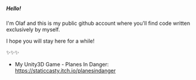 ##### Hello!

I'm Olaf and this is my public github account where you'll find code written exclusively by myself.

I hope you will stay here for a while!

✨✨✨

- My Unity3D Game - Planes In Danger:
https://staticcasty.itch.io/planesindanger
